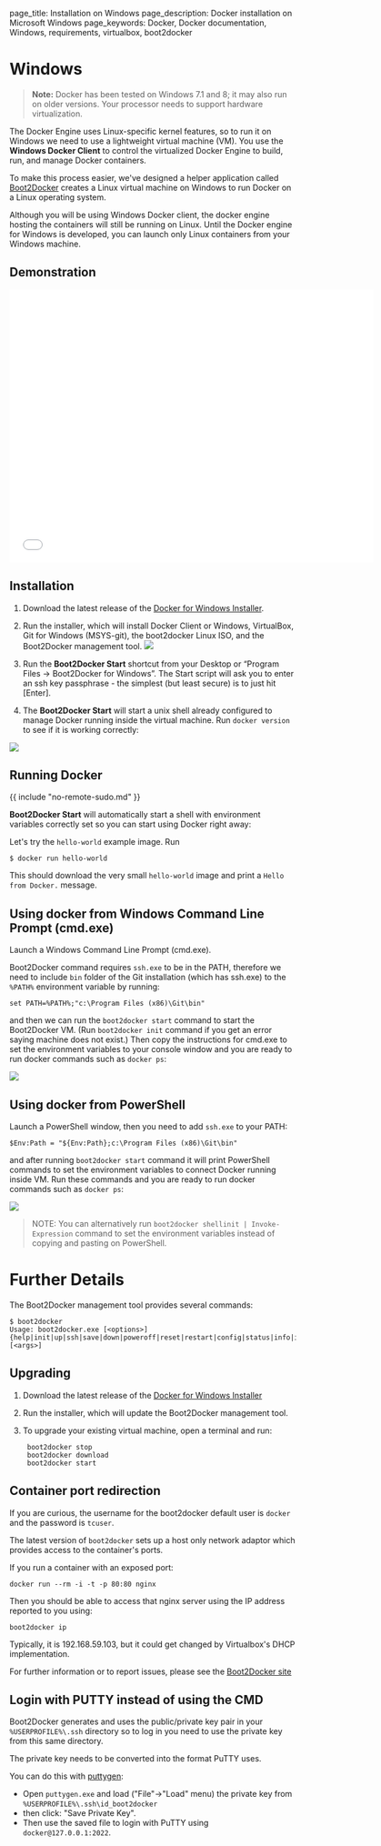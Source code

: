 page_title: Installation on Windows
page_description: Docker installation on Microsoft Windows
page_keywords: Docker, Docker documentation, Windows, requirements, virtualbox, boot2docker

# Windows
> **Note:**
> Docker has been tested on Windows 7.1 and 8; it may also run on older versions.
> Your processor needs to support hardware virtualization.

The Docker Engine uses Linux-specific kernel features, so to run it on Windows
we need to use a lightweight virtual machine (VM).  You use the **Windows Docker
Client** to control the virtualized Docker Engine to build, run, and manage
Docker containers.

To make this process easier, we've designed a helper application called
[Boot2Docker](https://github.com/boot2docker/boot2docker) creates a Linux virtual
machine on Windows to run Docker on a Linux operating system.

Although you will be using Windows Docker client, the docker engine hosting the
containers will still be running on Linux. Until the Docker engine for Windows
is developed, you can launch only Linux containers from your Windows machine.

## Demonstration

<iframe width="640" height="480" src="//www.youtube.com/embed/oSHN8_uiZd4?rel=0" frameborder="0" allowfullscreen></iframe>

## Installation

1. Download the latest release of the
   [Docker for Windows Installer](https://github.com/boot2docker/windows-installer/releases/latest).
2. Run the installer, which will install Docker Client or Windows, VirtualBox,
   Git for Windows (MSYS-git), the boot2docker Linux ISO, and the Boot2Docker
   management tool.
   ![](/installation/images/windows-installer.png)
3. Run the **Boot2Docker Start** shortcut from your Desktop or “Program Files →
   Boot2Docker for Windows”.
   The Start script will ask you to enter an ssh key passphrase - the simplest
   (but least secure) is to just hit [Enter].

4. The **Boot2Docker Start** will start a unix shell already configured to manage
   Docker running inside the virtual machine. Run `docker version` to see
   if it is working correctly:

![](/installation/images/windows-boot2docker-start.png)

## Running Docker

{{ include "no-remote-sudo.md" }}

**Boot2Docker Start** will automatically start a shell with environment variables
correctly set so you can start using Docker right away:

Let's try the `hello-world` example image. Run

    $ docker run hello-world

This should download the very small `hello-world` image and print a
`Hello from Docker.` message.

## Using docker from Windows Command Line Prompt (cmd.exe)

Launch a Windows Command Line Prompt (cmd.exe).

Boot2Docker command requires `ssh.exe` to be in the PATH, therefore we need to
include `bin` folder of the Git installation (which has ssh.exe) to the `%PATH%`
environment variable by running:

	set PATH=%PATH%;"c:\Program Files (x86)\Git\bin"

and then we can run the `boot2docker start` command to start the Boot2Docker VM.
(Run `boot2docker init` command if you get an error saying machine does not
exist.) Then copy the instructions for cmd.exe to set the environment variables
to your console window and you are ready to run docker commands such as
`docker ps`:

![](/installation/images/windows-boot2docker-cmd.png)

## Using docker from PowerShell

Launch a PowerShell window, then you need to add `ssh.exe` to your PATH:

	$Env:Path = "${Env:Path};c:\Program Files (x86)\Git\bin"

and after running `boot2docker start` command it will print PowerShell commands
to set the environment variables to connect Docker running inside VM. Run these
commands and you are ready to run docker commands such as `docker ps`:

![](/installation/images/windows-boot2docker-powershell.png)

> NOTE: You can alternatively run `boot2docker shellinit | Invoke-Expression`
> command to set the environment variables instead of copying and pasting on
> PowerShell.

# Further Details

The Boot2Docker management tool provides several commands:

    $ boot2docker
    Usage: boot2docker.exe [<options>] {help|init|up|ssh|save|down|poweroff|reset|restart|config|status|info|ip|shellinit|delete|download|upgrade|version} [<args>]

## Upgrading

1. Download the latest release of the [Docker for Windows Installer](
   https://github.com/boot2docker/windows-installer/releases/latest)

2. Run the installer, which will update the Boot2Docker management tool.

3. To upgrade your existing virtual machine, open a terminal and run:

        boot2docker stop
        boot2docker download
        boot2docker start

## Container port redirection

If you are curious, the username for the boot2docker default user is `docker`
and the password is `tcuser`.

The latest version of `boot2docker` sets up a host only network adaptor which
provides access to the container's ports.

If you run a container with an exposed port:

    docker run --rm -i -t -p 80:80 nginx

Then you should be able to access that nginx server using the IP address reported
to you using:

    boot2docker ip

Typically, it is 192.168.59.103, but it could get changed by Virtualbox's DHCP
implementation.

For further information or to report issues, please see the [Boot2Docker site](http://boot2docker.io)

## Login with PUTTY instead of using the CMD

Boot2Docker generates and uses the public/private key pair in your `%USERPROFILE%\.ssh`
directory so to log in you need to use the private key from this same directory.

The private key needs to be converted into the format PuTTY uses.

You can do this with
[puttygen](http://www.chiark.greenend.org.uk/~sgtatham/putty/download.html):

- Open `puttygen.exe` and load ("File"->"Load" menu) the private key from
  `%USERPROFILE%\.ssh\id_boot2docker`
- then click: "Save Private Key".
- Then use the saved file to login with PuTTY using `docker@127.0.0.1:2022`.
